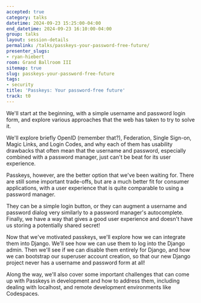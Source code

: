 ```yaml
---
accepted: true
category: talks
datetime: 2024-09-23 15:25:00-04:00
end_datetime: 2024-09-23 16:10:00-04:00
group: talks
layout: session-details
permalink: /talks/passkeys-your-password-free-future/
presenter_slugs:
- ryan-hiebert
room: Grand Ballroom III
sitemap: true
slug: passkeys-your-password-free-future
tags:
- security
title: 'Passkeys: Your password-free future'
track: t0
---
```


We'll start at the beginning, with a simple username and password login form, and explore various approaches that the web has taken to try to solve it.

We'll explore briefly OpenID (remember that?), Federation, Single Sign-on, Magic Links, and Login Codes, and why each of them has usability drawbacks that often mean that the username and password, especially combined with a password manager, just can't be beat for its user experience.

Passkeys, however, are the better option that we've been waiting for. There are still some important trade-offs, but are a much better fit for consumer applications, with a user experience that is quite comparable to using a password manager.

They can be a simple login button, or they can augment a username and password dialog very similarly to a password manager's autocomplete. Finally, we have a way that gives a good user experience and doesn't have us storing a potentially shared secret!

Now that we've motivated passkeys, we'll explore how we can integrate them into Django. We'll see how we can use them to log into the Django admin. Then we'll see if we can disable them entirely for Django, and how we can bootstrap our superuser account creation, so that our new Django project never has a username and password form at all!

Along the way, we'll also cover some important challenges that can come up with Passkeys in development and how to address them, including dealing with localhost, and remote development environments like Codespaces.